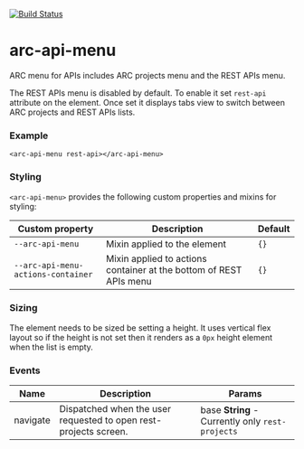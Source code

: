 [![Build Status](https://travis-ci.org/advanced-rest-client/arc-api-menu.svg?branch=stage)](https://travis-ci.org/advanced-rest-client/arc-api-menu)  

# arc-api-menu

ARC menu for APIs includes ARC projects menu and the REST APIs menu.

The REST APIs menu is disabled by default. To enable it set `rest-api`
attribute on the element. Once set it displays tabs view to switch between ARC
projects and REST APIs lists.

### Example
```
<arc-api-menu rest-api></arc-api-menu>
```

### Styling
`<arc-api-menu>` provides the following custom properties and mixins for styling:

Custom property | Description | Default
----------------|-------------|----------
`--arc-api-menu` | Mixin applied to the element | `{}`
`--arc-api-menu-actions-container` | Mixin applied to actions container at the bottom of REST APIs menu | `{}`

### Sizing

The element needs to be sized be setting a height. It uses vertical flex layout
so if the height is not set then it renders as a `0px` height element when the list
is empty.



### Events
| Name | Description | Params |
| --- | --- | --- |
| navigate | Dispatched when the user requested to open rest-projects screen. | base **String** - Currently only `rest-projects` |
